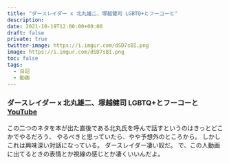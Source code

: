 ```yaml
---
title: "ダースレイダー x 北丸雄二、塚越健司 LGBTQ+とフーコーと"
description: 
date: 2021-10-19T12:00:00+09:00
draft: false
private: true
twitter-image: https://i.imgur.com/dSD7sBI.png
image: https://i.imgur.com/dSD7sBI.png
toc: false
tags:
  - 日記
  - 動画
---
```


### ダースレイダー x 北丸雄二、塚越健司 LGBTQ+とフーコーと [YouTube](https://www.youtube.com/watch?v=ZEWCjwcBy_8)

この二つのネタを本が出た直後である北丸氏を呼んで話すというのはきっとどこかでやるだろう、
やるべきと思っていたら、やや予想外のところから。
しかしこれは興味深い対話になっている。
ダースレイダー凄い奴だ。
で、この人動画に出てるときの表情とか視線の感じとか凄くいいんだよ。
